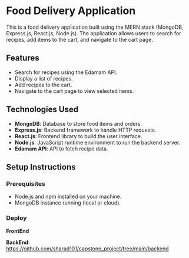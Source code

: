 # Food Delivery Application

This is a food delivery application built using the MERN stack (MongoDB, Express.js, React.js, Node.js). The application allows users to search for recipes, add items to the cart, and navigate to the cart page.

## Features

- Search for recipes using the Edamam API.
- Display a list of recipes.
- Add recipes to the cart.
- Navigate to the cart page to view selected items.

## Technologies Used

- **MongoDB**: Database to store food items and orders.
- **Express.js**: Backend framework to handle HTTP requests.
- **React.js**: Frontend library to build the user interface.
- **Node.js**: JavaScript runtime environment to run the backend server.
- **Edamam API**: API to fetch recipe data.

## Setup Instructions

### Prerequisites

- Node.js and npm installed on your machine.
- MongoDB instance running (local or cloud).

### Deploy

 **FrontEnd**
 
 **BackEnd**: https://github.com/sharad101/capstone_project/tree/main/backend

